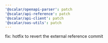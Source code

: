```yaml
---
'@scalar/openapi-parser': patch
'@scalar/api-reference': patch
'@scalar/api-client': patch
'@scalar/oas-utils': patch
---
```


fix: hotfix to revert the external reference commit
